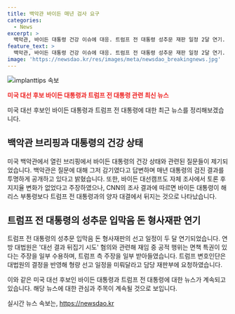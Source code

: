 ```yaml
---
title: 백악관 바이든 매년 검사 요구
categories:
  - News
excerpt: >
  백악관, 바이든 대통령 건강 이슈에 대응. 트럼프 전 대통령 성추문 재판 일정 2달 연기. 바이든 지지율 변화 없다 주장하나 CNN 조사는 다른 결과. 바이든 대통령 후보 사퇴 압박 속 레이스 전개. 트럼프 측 대법원 결정에 형량 선고 연기 요청.
feature_text: >
  백악관, 바이든 대통령 건강 이슈에 대응. 트럼프 전 대통령 성추문 재판 일정 2달 연기. 바이든 지지율 변화 없다 주장하나 CNN 조사는 다른 결과. 바이든 대통령 후보 사퇴 압박 속 레이스 전개. 트럼프 측 대법원 결정에 형량 선고 연기 요청.
image: 'https://newsdao.kr/res/images/meta/newsdao_breakingnews.jpg'
---
```


<p><img src="https://newsdao.kr/res/images/meta/newsdao_breakingnews.jpg" alt="implanttips 속보" /></p>

<p><b><span style="color: #ee2323;">미국 대선 후보 바이든 대통령과 트럼프 전 대통령 관련 최신 뉴스</span></b></p>

<p>미국 대선 후보인 바이든 대통령과 트럼프 전 대통령에 대한 최근 뉴스를 정리해보겠습니다. </p>

<h2 data-ke-size="size26">백악관 브리핑과 대통령의 건강 상태</h2>

<p>미국 백악관에서 열린 브리핑에서 바이든 대통령의 건강 상태와 관련된 질문들이 제기되었습니다. 백악관은 질문에 대해 그저 감기였다고 답변하며 매년 대통령의 검진 결과를 투명하게 공개하고 있다고 밝혔습니다. 또한, 바이든 대선캠프도 자체 조사에서 토론 후 지지율 변화가 없었다고 주장하였으나, CNN의 조사 결과에 따르면 바이든 대통령이 해리스 부통령보다 트럼프 전 대통령과의 양자 대결에서 뒤지는 것으로 나타났습니다.</p>

<h2 data-ke-size="size26">트럼프 전 대통령의 성추문 입막음 돈 형사재판 연기</h2>

<p>트럼프 전 대통령의 성추문 입막음 돈 형사재판의 선고 일정이 두 달 연기되었습니다. 연방 대법원은 '대선 결과 뒤집기 시도' 혐의와 관련해 재임 중 공적 행위는 면책 특권이 있다는 주장을 일부 수용하며, 트럼프 측 주장을 일부 받아들였습니다. 트럼프 변호인단은 대법원의 결정을 반영해 형량 선고 일정을 미뤄달라고 담당 재판부에 요청하였습니다.</p>

<p>이와 같은 미국 대선 후보인 바이든 대통령과 트럼프 전 대통령에 대한 뉴스가 계속되고 있습니다. 해당 뉴스에 대한 관심과 주목이 계속될 것으로 보입니다.</p>
실시간 뉴스 속보는, <a href="https://newsdao.kr" rel="dofollow">https://newsdao.kr</a>


